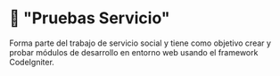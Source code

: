 # 🧩 "Pruebas Servicio" 

Forma parte del trabajo de servicio social y tiene como objetivo crear y probar módulos de desarrollo en entorno web usando el framework CodeIgniter.

